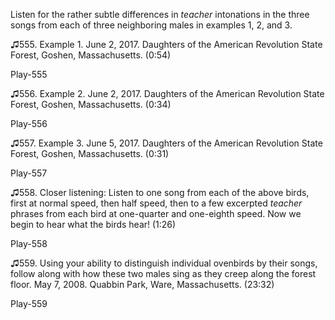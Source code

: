 
Listen for the rather subtle differences in *teacher*
intonations in the three songs from each of three neighboring males in
examples 1, 2, and 3.

♫555. Example 1.  June 2, 2017. Daughters of the American Revolution
State Forest, Goshen, Massachusetts. (0:54)

Play-555

♫556. Example 2. June 2, 2017. Daughters of the American Revolution
State Forest, Goshen, Massachusetts. (0:34)

Play-556

♫557. Example 3. June 5, 2017. Daughters of the American Revolution
State Forest, Goshen, Massachusetts. (0:31)

Play-557

♫558. Closer listening: Listen to one song from each of the above birds,
first at normal speed, then half speed, then to a few excerpted
*teacher* phrases from each bird at one-quarter and one-eighth speed.
Now we begin to hear what the birds hear! (1:26)

Play-558

♫559. Using your ability to distinguish individual ovenbirds by their
songs, follow along with how these two males sing as they creep along
the forest floor. May 7, 2008. Quabbin Park, Ware, Massachusetts.
(23:32)

Play-559
